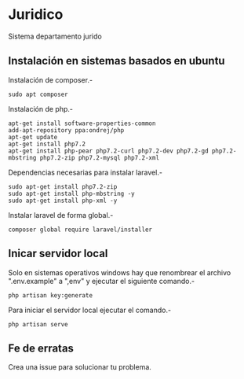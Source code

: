 # Juridico
Sistema departamento jurido

## Instalación en sistemas basados en ubuntu

Instalación de composer.-

```
sudo apt composer
```

Instalación de php.-

```
apt-get install software-properties-common
add-apt-repository ppa:ondrej/php
apt-get update
apt-get install php7.2
apt-get install php-pear php7.2-curl php7.2-dev php7.2-gd php7.2-mbstring php7.2-zip php7.2-mysql php7.2-xml
```

Dependencias necesarias para instalar laravel.-

```
sudo apt-get install php7.2-zip
sudo apt-get install php-mbstring -y
sudo apt-get install php-xml -y
```

Instalar laravel de forma global.-

```
composer global require laravel/installer
```

## Inicar servidor local

Solo en sistemas operativos windows hay que renombrear el archivo ".env.example" a ",env" y ejecutar el siguiente comando.-

```
php artisan key:generate
```

Para iniciar el servidor local ejecutar el comando.-

```
php artisan serve
```

## Fe de erratas

Crea una issue para solucionar tu problema.